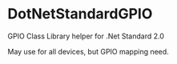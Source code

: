 # DotNetStandardGPIO
GPIO Class Library helper for .Net Standard 2.0

May use for all devices, but GPIO mapping need.
